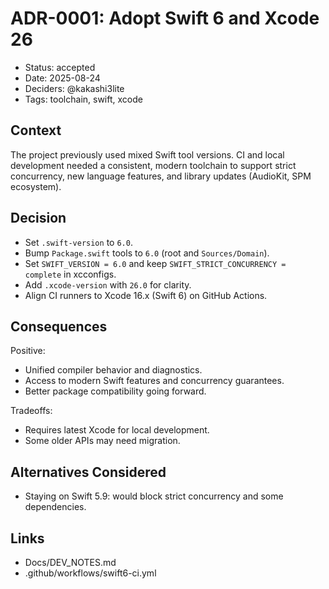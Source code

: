 # ADR-0001: Adopt Swift 6 and Xcode 26

- Status: accepted
- Date: 2025-08-24
- Deciders: @kakashi3lite
- Tags: toolchain, swift, xcode

## Context
The project previously used mixed Swift tool versions. CI and local development needed a consistent, modern toolchain to support strict concurrency, new language features, and library updates (AudioKit, SPM ecosystem).

## Decision
- Set `.swift-version` to `6.0`.
- Bump `Package.swift` tools to `6.0` (root and `Sources/Domain`).
- Set `SWIFT_VERSION = 6.0` and keep `SWIFT_STRICT_CONCURRENCY = complete` in xcconfigs.
- Add `.xcode-version` with `26.0` for clarity.
- Align CI runners to Xcode 16.x (Swift 6) on GitHub Actions.

## Consequences
Positive:
- Unified compiler behavior and diagnostics.
- Access to modern Swift features and concurrency guarantees.
- Better package compatibility going forward.

Tradeoffs:
- Requires latest Xcode for local development.
- Some older APIs may need migration.

## Alternatives Considered
- Staying on Swift 5.9: would block strict concurrency and some dependencies.

## Links
- Docs/DEV_NOTES.md
- .github/workflows/swift6-ci.yml
